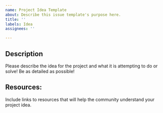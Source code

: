```yaml
---
name: Project Idea Template
about: Describe this issue template's purpose here.
title: ''
labels: Idea
assignees: ''

---
```


## Description 

Please describe the idea for the project and what it is attempting to do or solve! 
Be as detailed as possible! 

## Resources:
Include links to resources that will help the community understand your project idea.

